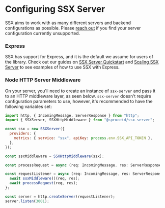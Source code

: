 # Configuring SSX Server

SSX aims to work with as many different servers and backend configurations as possible. Please [reach out](https://github.com/spruceid/ssx/issues/new) if you find your server configuration currently unsupported.

### Express

SSX has support for Express, and it is the default we assume for users of the library. Check out our guides on [SSX Server Quickstart](../ssx-quickstart.md#express.js-middleware) and [Scaling SSX Server](../scaling-ssx-server.md#adding-sessions-to-ssx) to see examples of how to use SSX with Express.

### Node HTTP Server Middleware

On your server, you'll need to create an instance of `ssx-server` and pass it to an HTTP middleware layer, as seen below. `ssx-server` doesn't require configuration parameters to use, however, it's recommended to have the following variables set:

```javascript
import http, { IncomingMessage, ServerResponse } from "http";
import { SSXServer, SSXHttpMiddleware } from "@spruceid/ssx-server";

const ssx = new SSXServer({
  providers: {
    metrics: { service: "ssx", apiKey: process.env.SSX_API_TOKEN },
  },
});

const ssxMiddleware = SSXHttpMiddleware(ssx);

const processRequest = async (req: IncomingMessage, res: ServerResponse) => { ... };

const requestListener = async (req: IncomingMessage, res: ServerResponse) => {
  await ssxMiddleware()(req, res);
  await processRequest(req, res);
};

const server = http.createServer(requestListener);
server.listen(3001);
```
